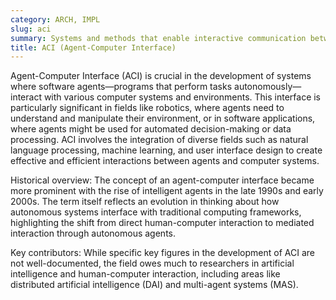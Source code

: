 ```yaml
---
category: ARCH, IMPL
slug: aci
summary: Systems and methods that enable interactive communication between autonomous agents and computer programs.
title: ACI (Agent-Computer Interface)
---
```


Agent-Computer Interface (ACI) is crucial in the development of systems where software agents—programs that perform tasks autonomously—interact with various computer systems and environments. This interface is particularly significant in fields like robotics, where agents need to understand and manipulate their environment, or in software applications, where agents might be used for automated decision-making or data processing. ACI involves the integration of diverse fields such as natural language processing, machine learning, and user interface design to create effective and efficient interactions between agents and computer systems.

Historical overview: The concept of an agent-computer interface became more prominent with the rise of intelligent agents in the late 1990s and early 2000s. The term itself reflects an evolution in thinking about how autonomous systems interface with traditional computing frameworks, highlighting the shift from direct human-computer interaction to mediated interaction through autonomous agents.

Key contributors: While specific key figures in the development of ACI are not well-documented, the field owes much to researchers in artificial intelligence and human-computer interaction, including areas like distributed artificial intelligence (DAI) and multi-agent systems (MAS).